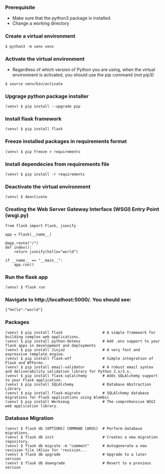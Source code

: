 ### Prerequisite
- Make sure that the python3 package is installed.
- Change a working directory

### Create a virtual environment
```
$ python3 -m venv venv
```

### Activate the virtual environment
- Regardless of which version of Python you are using, when the virtual environment is activated, you should use the pip command (not pip3)
```
$ source venv/bin/activate
```

### Upgrage python package installer 
```
(venv) $ pip install --upgrade pip
```

### Install flask framework
```
(venv) $ pip install flask
```

### Freeze installed packages in requirements format
```
(venv) $ pip freeze > requirements
```

### Install dependecies from requirements file
```
(venv) $ pip install -r requirements
```

### Deactivate the virtual environment
```
(venv) $ deactivate
```

### Creating the Web Server Gateway Interface (WSGI) Entry Point (wsgi.py)
```
from flask import Flask, jsonify

app = Flask(__name__)

@app.route("/")
def index():
    return jsonify(hello="world")

if __name__ == "__main__":
    app.run()
```

### Run the flask app
```
(venv) $ flask run 
```

### Navigate to http://localhost:5000/. You should see:
```
{"hello":"world"}
```

### Packages
```
(venv) $ pip install flask                  # A simple framework for building complex web applications.
(venv) $ pip install python-dotenv          # Add .env support to your flask apps in development and deployments
(venv) $ pip install Jinja2                 # A very fast and expressive template engine.
(venv) $ pip install flask-wtf              # Simple integration of Flask and WTForms.
(venv) $ pip install email-validator        # A robust email syntax and deliverability validation library for Python 2.x/3.x.
(venv) $ pip install flask-sqlalchemy       # Adds SQLAlchemy support to your Flask application.
(venv) $ pip install SQLAlchemy             # Database Abstraction Library
(venv) $ pip install flask-migrate          # SQLAlchemy database migrations for Flask applications using Alembic
(venv) $ pip install Werkzeug               # The comprehensive WSGI web application library.
```

### Database Migration
```
(venv) $ flask db [OPTIONS] COMMAND [ARGS]  # Perform database migrations.
(venv) $ flask db init                      # Creates a new migration repository.
(venv) $ flask db migrate -m "comment"      # Autogenerate a new revision file (Alias for 'revision...
(venv) $ flask db upgrade                   # Upgrade to a later version
(venv) $ flask db downgrade                 # Revert to a previous version
```
